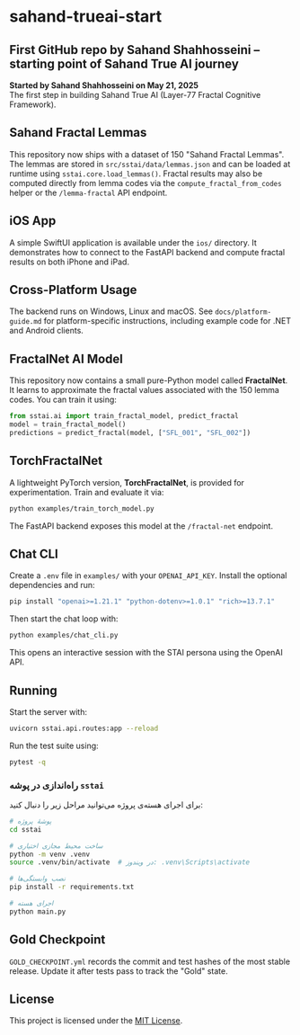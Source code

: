 # sahand-trueai-start
First GitHub repo by Sahand Shahhosseini – starting point of Sahand True AI journey
---

**Started by Sahand Shahhosseini on May 21, 2025**  
The first step in building Sahand True AI (Layer-77 Fractal Cognitive Framework).

## Sahand Fractal Lemmas

This repository now ships with a dataset of 150 "Sahand Fractal Lemmas". The
lemmas are stored in `src/sstai/data/lemmas.json` and can be loaded at runtime
using `sstai.core.load_lemmas()`.
Fractal results may also be computed directly from lemma codes via the
`compute_fractal_from_codes` helper or the `/lemma-fractal` API endpoint.

## iOS App

A simple SwiftUI application is available under the `ios/` directory. It demonstrates how to connect to the FastAPI backend and compute fractal results on both iPhone and iPad.


## Cross-Platform Usage

The backend runs on Windows, Linux and macOS. See `docs/platform-guide.md` for platform-specific instructions, including example code for .NET and Android clients.

## FractalNet AI Model

This repository now contains a small pure-Python model called **FractalNet**.
It learns to approximate the fractal values associated with the 150 lemma codes.
You can train it using:

```python
from sstai.ai import train_fractal_model, predict_fractal
model = train_fractal_model()
predictions = predict_fractal(model, ["SFL_001", "SFL_002"])
```

## TorchFractalNet

A lightweight PyTorch version, **TorchFractalNet**, is provided for
experimentation. Train and evaluate it via:

```bash
python examples/train_torch_model.py
```

The FastAPI backend exposes this model at the `/fractal-net` endpoint.

## Chat CLI

Create a `.env` file in `examples/` with your `OPENAI_API_KEY`. Install the
optional dependencies and run:

```bash
pip install "openai>=1.21.1" "python-dotenv>=1.0.1" "rich>=13.7.1"
```

Then start the chat loop with:

```bash
python examples/chat_cli.py
```

This opens an interactive session with the STAI persona using the OpenAI API.


## Running

Start the server with:

```bash
uvicorn sstai.api.routes:app --reload
```

Run the test suite using:

```bash
pytest -q
```

### راه‌اندازی در پوشه `sstai`

برای اجرای هسته‌ی پروژه می‌توانید مراحل زیر را دنبال کنید:

```bash
# پوشهٔ پروژه
cd sstai

# ساخت محیط مجازی اختیاری
python -m venv .venv
source .venv/bin/activate  # در ویندوز: .venv\Scripts\activate

# نصب وابستگی‌ها
pip install -r requirements.txt

# اجرای هسته
python main.py
```

## Gold Checkpoint

`GOLD_CHECKPOINT.yml` records the commit and test hashes of the most stable
release. Update it after tests pass to track the "Gold" state.

## License

This project is licensed under the [MIT License](LICENSE).
